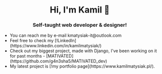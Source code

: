<div align="center">
  <h1>Hi, I'm Kamil 👋 </h1>
  <h3>Self-taught web developer & designer!</h3>
</div>
<ul>
<li> You can reach me by e-mail kmatysiak-it@outlook.com </li> 
<li> Feel free to check my [!LinkedIn](https://www.linkedin.com/in/kamilmatysiak/) </li> 
<li> Check out my biggest project, made with Django, I've been working on it for past months - [MATIVATED](https://github.com/g4n3sha5/MATIVATED_dev)</li> 
<li> My latest project is [!my portfolio page](https://www.kamilmatysiak.pl/). </li> 

  
</ul>
